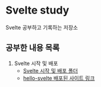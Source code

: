 # Svelte study

Svelte 공부하고 기록하는 저장소

## 공부한 내용 목록
1. Svelte 시작 및 배포
   - [Svelte 시작 및 배포 폴더](./hello-svelte-project/)
   - [hello-svelte 배포된 사이트 링크](https://hello-svelte-eight.vercel.app/)